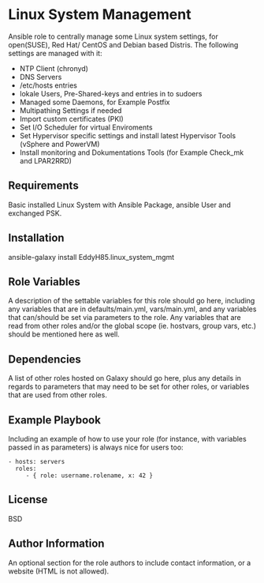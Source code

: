 Linux System Management
=========

Ansible role to centrally manage some Linux system settings, for open(SUSE), Red Hat/ CentOS and Debian based Distris.
The following settings are managed with it:
- NTP Client (chronyd)
- DNS Servers
- /etc/hosts entries
- lokale Users, Pre-Shared-keys and entries in to sudoers
- Managed some Daemons, for Example Postfix
- Multipathing Settings if needed
- Import custom certificates (PKI)
- Set I/O Scheduler for virtual Enviroments
- Set Hypervisor specific settings and install latest Hypervisor Tools (vSphere and PowerVM)
- Install monitoring and Dokumentations Tools (for Example Check_mk and LPAR2RRD)

Requirements
------------

Basic installed Linux System with Ansible Package, ansible User and exchanged PSK.

Installation
------------

ansible-galaxy install EddyH85.linux_system_mgmt

Role Variables
--------------

A description of the settable variables for this role should go here, including any variables that are in defaults/main.yml, vars/main.yml, and any variables that can/should be set via parameters to the role. Any variables that are read from other roles and/or the global scope (ie. hostvars, group vars, etc.) should be mentioned here as well.

Dependencies
------------

A list of other roles hosted on Galaxy should go here, plus any details in regards to parameters that may need to be set for other roles, or variables that are used from other roles.

Example Playbook
----------------

Including an example of how to use your role (for instance, with variables passed in as parameters) is always nice for users too:

    - hosts: servers
      roles:
         - { role: username.rolename, x: 42 }

License
-------

BSD

Author Information
------------------

An optional section for the role authors to include contact information, or a website (HTML is not allowed).

